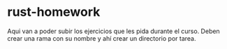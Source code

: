 # rust-homework
Aqui van a poder subir los ejercicios que les pida durante el curso.
Deben crear una rama con su nombre y ahí crear un directorio por tarea.
